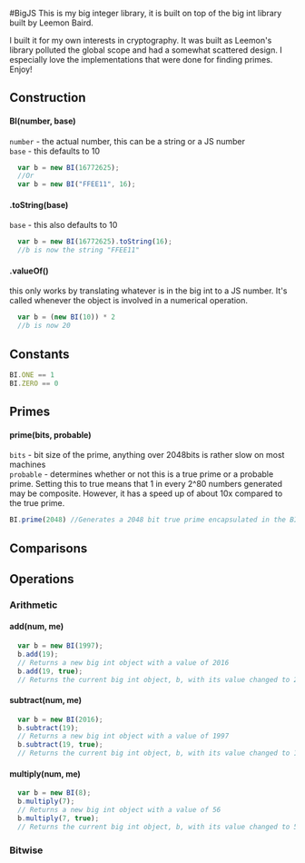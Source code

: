 #BigJS
This is my big integer library, it is built on top of the big int library built by Leemon Baird.

I built it for my own interests in cryptography. It was built as Leemon's library polluted the global scope and had a somewhat scattered design. I especially love the implementations that were done for finding primes. Enjoy!
## Construction
#### BI(number, base)
`number` - the actual number, this can be a string or a JS number  
`base` - this defaults to 10
```javascript
  var b = new BI(16772625);
  //Or
  var b = new BI("FFEE11", 16);
```
#### .toString(base)
`base` - this also defaults to 10
```javascript
  var b = new BI(16772625).toString(16);
  //b is now the string "FFEE11"
```
#### .valueOf()
this only works by translating whatever is in the big int to a JS number. It's called whenever the object is involved in a numerical operation.
```javascript
  var b = (new BI(10)) * 2
  //b is now 20
```

## Constants
```javascript
BI.ONE == 1
BI.ZERO == 0
```
## Primes
#### prime(bits, probable)
`bits` - bit size of the prime, anything over 2048bits is rather slow on most machines  
`probable` - determines whether or not this is a true prime or a probable prime. Setting this to true means that 1 in every 2^80 numbers generated may be composite. However, it has a speed up of about 10x compared to the true prime.
```javascript
BI.prime(2048) //Generates a 2048 bit true prime encapsulated in the BI object
```
## Comparisons
## Operations
### Arithmetic
#### add(num, me)
```javascript
  var b = new BI(1997);
  b.add(19);
  // Returns a new big int object with a value of 2016
  b.add(19, true);
  // Returns the current big int object, b, with its value changed to 2016
```
#### subtract(num, me)
```javascript
  var b = new BI(2016);
  b.subtract(19);
  // Returns a new big int object with a value of 1997
  b.subtract(19, true);
  // Returns the current big int object, b, with its value changed to 1997
```
#### multiply(num, me)
```javascript
  var b = new BI(8);
  b.multiply(7);
  // Returns a new big int object with a value of 56
  b.multiply(7, true);
  // Returns the current big int object, b, with its value changed to 56
```

### Bitwise
